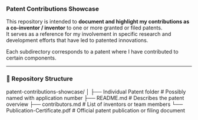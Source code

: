 ### Patent Contributions Showcase

This repository is intended to **document and highlight my contributions as a co-inventor / inventor** to one or more granted or filed patents.  
It serves as a reference for my involvement in specific research and development efforts that have led to patented innovations.

Each subdirectory corresponds to a patent where I have contributed to certain components.

---

### 📁 Repository Structure
patent-contributions-showcase/
│
├── Individual Patent folder          # Possibly named with application number
    ├── README.md                     # Describes the patent overview
    ├── contributors.md               # List of inventors or team members
    └── Publication-Certificate.pdf   # Official patent publication or filing document
